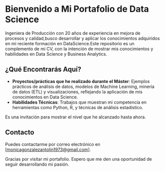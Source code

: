# Bienvenido a Mi Portafolio de Data Science

Ingeniera de Producción con 20 años de experiencia en mejora de procesos y calidad,busco desarrollar y aplicar los conocimientos adquiridos en mi reciente formación en DataScience.Este repositorio es un complemento de mi CV, con la intención de mostrar mis conocimientos y habilidades en Data Science y Business Analytics.

## ¿Qué Encontrarás Aquí?

- **Proyectos/prácticas que he realizado durante el Máster**: Ejemplos prácticos de análisis de datos, modelos de Machine Learning, minería de datos (ETL) y visualizaciones, reflejando la aplicación de mis conocimientos en Data Science.
- **Habilidades Técnicas**: Trabajos que muestran mi competencia en herramientas como Python, R, y técnicas de análisis estadístico.

Es una invitación para mostrar el nivel que he alcanzado hasta ahora. 

## Contacto

Puedes contactarme por correo electrónico en [monicagonzalezantolin1973@gmail.com].

Gracias por visitar mi portafolio. Espero que me den una oportunidad de seguir desarrollando mi pasión. 
